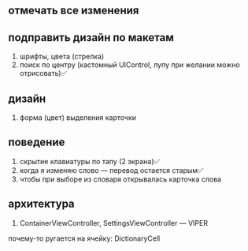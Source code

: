 ## отмечать все изменения

## подправить дизайн по макетам
1. шрифты, цвета (стрелка)
2. поиск по центру (кастомный UIControl, лупу при желании можно отрисовать)✅

## дизайн
1. форма (цвет) выделения карточки

## поведение
1. скрытие клавиатуры по тапу (2 экрана)✅
2. когда я изменяю слово — перевод остается старым✅
3. чтобы при выборе из словаря открывалась карточка слова


## архитектура
1. ContainerViewController, SettingsViewController — VIPER

почему-то ругается на ячейку: DictionaryCell




